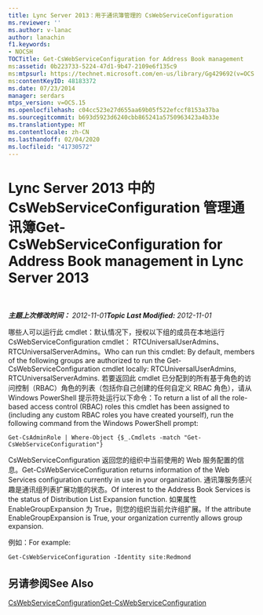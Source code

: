 ```yaml
---
title: Lync Server 2013：用于通讯簿管理的 CsWebServiceConfiguration
ms.reviewer: ''
ms.author: v-lanac
author: lanachin
f1.keywords:
- NOCSH
TOCTitle: Get-CsWebServiceConfiguration for Address Book management
ms:assetid: 0b223733-5224-47d1-9b47-2109e6f135c9
ms:mtpsurl: https://technet.microsoft.com/en-us/library/Gg429692(v=OCS.15)
ms:contentKeyID: 48183372
ms.date: 07/23/2014
manager: serdars
mtps_version: v=OCS.15
ms.openlocfilehash: c04cc523e27d655aa69b05f522efccf8153a37ba
ms.sourcegitcommit: b693d5923d6240cbb865241a5750963423a4b33e
ms.translationtype: MT
ms.contentlocale: zh-CN
ms.lasthandoff: 02/04/2020
ms.locfileid: "41730572"
---
```

<div data-xmlns="http://www.w3.org/1999/xhtml">

<div class="topic" data-xmlns="http://www.w3.org/1999/xhtml" data-msxsl="urn:schemas-microsoft-com:xslt" data-cs="http://msdn.microsoft.com/en-us/">

<div data-asp="http://msdn2.microsoft.com/asp">

# <a name="get-cswebserviceconfiguration-for-address-book-management-in-lync-server-2013"></a><span data-ttu-id="95005-102">Lync Server 2013 中的 CsWebServiceConfiguration 管理通讯簿</span><span class="sxs-lookup"><span data-stu-id="95005-102">Get-CsWebServiceConfiguration for Address Book management in Lync Server 2013</span></span>

</div>

<div id="mainSection">

<div id="mainBody">

<span> </span>

<span data-ttu-id="95005-103">_**主题上次修改时间：** 2012-11-01_</span><span class="sxs-lookup"><span data-stu-id="95005-103">_**Topic Last Modified:** 2012-11-01_</span></span>

<span data-ttu-id="95005-104">哪些人可以运行此 cmdlet：默认情况下，授权以下组的成员在本地运行 CsWebServiceConfiguration cmdlet： RTCUniversalUserAdmins、RTCUniversalServerAdmins。</span><span class="sxs-lookup"><span data-stu-id="95005-104">Who can run this cmdlet: By default, members of the following groups are authorized to run the Get-CsWebServiceConfiguration cmdlet locally: RTCUniversalUserAdmins, RTCUniversalServerAdmins.</span></span> <span data-ttu-id="95005-105">若要返回此 cmdlet 已分配到的所有基于角色的访问控制（RBAC）角色的列表（包括你自己创建的任何自定义 RBAC 角色），请从 Windows PowerShell 提示符处运行以下命令：</span><span class="sxs-lookup"><span data-stu-id="95005-105">To return a list of all the role-based access control (RBAC) roles this cmdlet has been assigned to (including any custom RBAC roles you have created yourself), run the following command from the Windows PowerShell prompt:</span></span>

    Get-CsAdminRole | Where-Object {$_.Cmdlets -match "Get-CsWebServiceConfiguration"}

<span data-ttu-id="95005-106">CsWebServiceConfiguration 返回您的组织中当前使用的 Web 服务配置的信息。</span><span class="sxs-lookup"><span data-stu-id="95005-106">Get-CsWebServiceConfiguration returns information of the Web Services configuration currently in use in your organization.</span></span> <span data-ttu-id="95005-107">通讯簿服务感兴趣是通讯组列表扩展功能的状态。</span><span class="sxs-lookup"><span data-stu-id="95005-107">Of interest to the Address Book Services is the status of Distribution List Expansion function.</span></span> <span data-ttu-id="95005-108">如果属性 EnableGroupExpansion 为 True，则您的组织当前允许组扩展。</span><span class="sxs-lookup"><span data-stu-id="95005-108">If the attribute EnableGroupExpansion is True, your organization currently allows group expansion.</span></span>

<span data-ttu-id="95005-109">例如：</span><span class="sxs-lookup"><span data-stu-id="95005-109">For example:</span></span>

    Get-CsWebServiceConfiguration -Identity site:Redmond

<div>

## <a name="see-also"></a><span data-ttu-id="95005-110">另请参阅</span><span class="sxs-lookup"><span data-stu-id="95005-110">See Also</span></span>


[<span data-ttu-id="95005-111">CsWebServiceConfiguration</span><span class="sxs-lookup"><span data-stu-id="95005-111">Get-CsWebServiceConfiguration</span></span>](https://docs.microsoft.com/powershell/module/skype/Get-CsWebServiceConfiguration)  
  

</div>

</div>

<span> </span>

</div>

</div>

</div>

